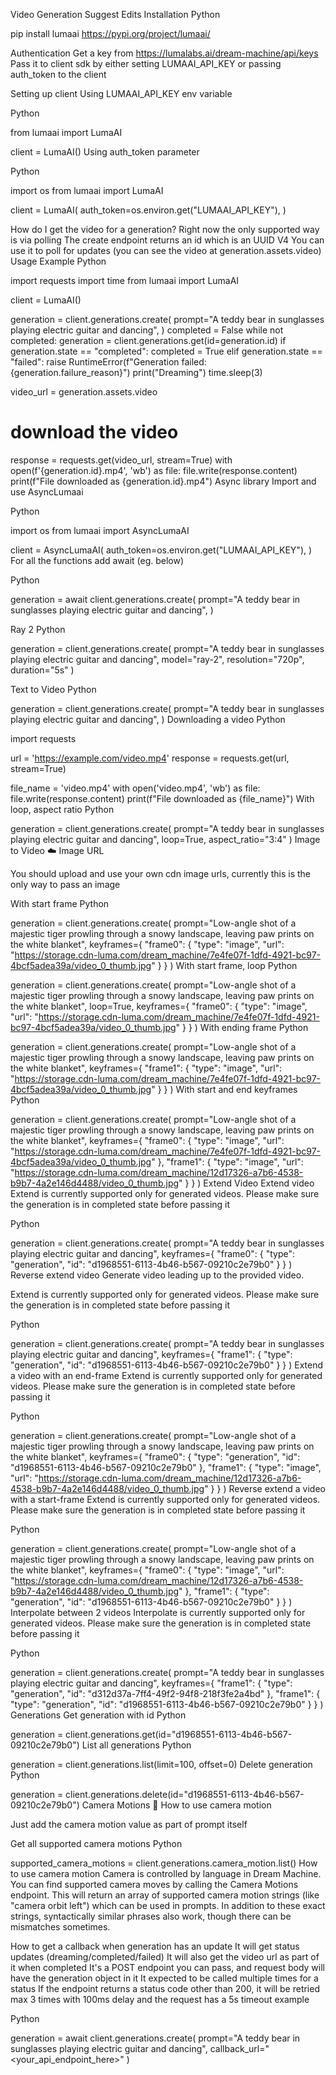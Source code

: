 Video Generation
Suggest Edits
Installation
Python

pip install lumaai
https://pypi.org/project/lumaai/

Authentication
Get a key from https://lumalabs.ai/dream-machine/api/keys
Pass it to client sdk by either
setting LUMAAI_API_KEY
or passing auth_token to the client

Setting up client
Using LUMAAI_API_KEY env variable

Python

from lumaai import LumaAI

client = LumaAI()
Using auth_token parameter

Python

import os
from lumaai import LumaAI

client = LumaAI(
    auth_token=os.environ.get("LUMAAI_API_KEY"),
)

How do I get the video for a generation?
Right now the only supported way is via polling
The create endpoint returns an id which is an UUID V4
You can use it to poll for updates (you can see the video at generation.assets.video)
Usage Example
Python

import requests
import time
from lumaai import LumaAI

client = LumaAI()

generation = client.generations.create(
  prompt="A teddy bear in sunglasses playing electric guitar and dancing",
)
completed = False
while not completed:
  generation = client.generations.get(id=generation.id)
  if generation.state == "completed":
    completed = True
  elif generation.state == "failed":
    raise RuntimeError(f"Generation failed: {generation.failure_reason}")
  print("Dreaming")
  time.sleep(3)

video_url = generation.assets.video

# download the video
response = requests.get(video_url, stream=True)
with open(f'{generation.id}.mp4', 'wb') as file:
    file.write(response.content)
print(f"File downloaded as {generation.id}.mp4")
Async library
Import and use AsyncLumaai

Python

import os
from lumaai import AsyncLumaAI

client = AsyncLumaAI(
    auth_token=os.environ.get("LUMAAI_API_KEY"),
)
For all the functions add await (eg. below)

Python

generation = await client.generations.create(
    prompt="A teddy bear in sunglasses playing electric guitar and dancing",
)

Ray 2
Python

generation = client.generations.create(
    prompt="A teddy bear in sunglasses playing electric guitar and dancing",
    model="ray-2",
    resolution="720p",
    duration="5s"
)

Text to Video
Python

generation = client.generations.create(
    prompt="A teddy bear in sunglasses playing electric guitar and dancing",
)
Downloading a video
Python

import requests

url = 'https://example.com/video.mp4'
response = requests.get(url, stream=True)

file_name = 'video.mp4'
with open('video.mp4', 'wb') as file:
    file.write(response.content)
print(f"File downloaded as {file_name}")
With loop, aspect ratio
Python

generation = client.generations.create(
    prompt="A teddy bear in sunglasses playing electric guitar and dancing",
    loop=True,
    aspect_ratio="3:4"
)
Image to Video
☁️
Image URL

You should upload and use your own cdn image urls, currently this is the only way to pass an image

With start frame
Python

generation = client.generations.create(
    prompt="Low-angle shot of a majestic tiger prowling through a snowy landscape, leaving paw prints on the white blanket",
    keyframes={
      "frame0": {
        "type": "image",
        "url": "https://storage.cdn-luma.com/dream_machine/7e4fe07f-1dfd-4921-bc97-4bcf5adea39a/video_0_thumb.jpg"
      }
    }
)
With start frame, loop
Python

generation = client.generations.create(
    prompt="Low-angle shot of a majestic tiger prowling through a snowy landscape, leaving paw prints on the white blanket",
    loop=True,
    keyframes={
      "frame0": {
        "type": "image",
        "url": "https://storage.cdn-luma.com/dream_machine/7e4fe07f-1dfd-4921-bc97-4bcf5adea39a/video_0_thumb.jpg"
      }
    }
)
With ending frame
Python

generation = client.generations.create(
    prompt="Low-angle shot of a majestic tiger prowling through a snowy landscape, leaving paw prints on the white blanket",
    keyframes={
      "frame1": {
        "type": "image",
        "url": "https://storage.cdn-luma.com/dream_machine/7e4fe07f-1dfd-4921-bc97-4bcf5adea39a/video_0_thumb.jpg"
      }
    }
)
With start and end keyframes
Python

generation = client.generations.create(
    prompt="Low-angle shot of a majestic tiger prowling through a snowy landscape, leaving paw prints on the white blanket",
    keyframes={
      "frame0": {
        "type": "image",
        "url": "https://storage.cdn-luma.com/dream_machine/7e4fe07f-1dfd-4921-bc97-4bcf5adea39a/video_0_thumb.jpg"
      },
      "frame1": {
        "type": "image",
        "url": "https://storage.cdn-luma.com/dream_machine/12d17326-a7b6-4538-b9b7-4a2e146d4488/video_0_thumb.jpg"
      }
    }
)
Extend Video
Extend video
Extend is currently supported only for generated videos. Please make sure the generation is in completed state before passing it

Python

generation = client.generations.create(
    prompt="A teddy bear in sunglasses playing electric guitar and dancing",
    keyframes={
      "frame0": {
        "type": "generation",
        "id": "d1968551-6113-4b46-b567-09210c2e79b0"
      }
    }
)
Reverse extend video
Generate video leading up to the provided video.

Extend is currently supported only for generated videos. Please make sure the generation is in completed state before passing it

Python

generation = client.generations.create(
    prompt="A teddy bear in sunglasses playing electric guitar and dancing",
    keyframes={
      "frame1": {
        "type": "generation",
        "id": "d1968551-6113-4b46-b567-09210c2e79b0"
      }
    }
)
Extend a video with an end-frame
Extend is currently supported only for generated videos. Please make sure the generation is in completed state before passing it

Python

generation = client.generations.create(
    prompt="Low-angle shot of a majestic tiger prowling through a snowy landscape, leaving paw prints on the white blanket",
    keyframes={
      "frame0": {
        "type": "generation",
        "id": "d1968551-6113-4b46-b567-09210c2e79b0"
      },
      "frame1": {
        "type": "image",
        "url": "https://storage.cdn-luma.com/dream_machine/12d17326-a7b6-4538-b9b7-4a2e146d4488/video_0_thumb.jpg"
      }
    }
)
Reverse extend a video with a start-frame
Extend is currently supported only for generated videos. Please make sure the generation is in completed state before passing it

Python

generation = client.generations.create(
    prompt="Low-angle shot of a majestic tiger prowling through a snowy landscape, leaving paw prints on the white blanket",
    keyframes={
      "frame0": {
        "type": "image",
        "url": "https://storage.cdn-luma.com/dream_machine/12d17326-a7b6-4538-b9b7-4a2e146d4488/video_0_thumb.jpg"
      },
      "frame1": {
        "type": "generation",
        "id": "d1968551-6113-4b46-b567-09210c2e79b0"
      }
    }
)
Interpolate between 2 videos
Interpolate is currently supported only for generated videos. Please make sure the generation is in completed state before passing it

Python

generation = client.generations.create(
    prompt="A teddy bear in sunglasses playing electric guitar and dancing",
    keyframes={
      "frame1": {
        "type": "generation",
        "id": "d312d37a-7ff4-49f2-94f8-218f3fe2a4bd"
      },
      "frame1": {
        "type": "generation",
        "id": "d1968551-6113-4b46-b567-09210c2e79b0"
      }
    }
)
Generations
Get generation with id
Python

generation = client.generations.get(id="d1968551-6113-4b46-b567-09210c2e79b0")
List all generations
Python

generation = client.generations.list(limit=100, offset=0)
Delete generation
Python

generation = client.generations.delete(id="d1968551-6113-4b46-b567-09210c2e79b0")
Camera Motions
📘
How to use camera motion

Just add the camera motion value as part of prompt itself

Get all supported camera motions
Python

supported_camera_motions = client.generations.camera_motion.list()
How to use camera motion
Camera is controlled by language in Dream Machine. You can find supported camera moves by calling the Camera Motions endpoint. This will return an array of supported camera motion strings (like "camera orbit left") which can be used in prompts. In addition to these exact strings, syntactically similar phrases also work, though there can be mismatches sometimes.


How to get a callback when generation has an update
It will get status updates (dreaming/completed/failed)
It will also get the video url as part of it when completed
It's a POST endpoint you can pass, and request body will have the generation object in it
It expected to be called multiple times for a status
If the endpoint returns a status code other than 200, it will be retried max 3 times with 100ms delay and the request has a 5s timeout
example

Python

generation = await client.generations.create(
    prompt="A teddy bear in sunglasses playing electric guitar and dancing",
    callback_url="<your_api_endpoint_here>"
)